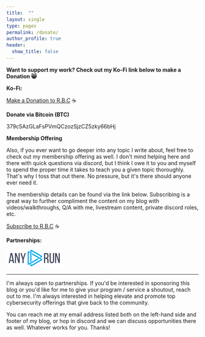 ```yaml
---
title:  ""
layout: single
type: pages
permalink: /donate/
author_profile: true
header:
  show_title: false
---
```


**Want to support my work?  Check out my Ko-Fi link below to make a Donation 😸**

**Ko-Fi:**

[Make a Donation to R.B.C](https://ko-fi.com/g3tsyst3m) ☕

**Donate via Bitcoin (BTC)**

379c5AzGLaFsPVmQCzozSjzCZ5zky66bHj

**Membership Offering**

Also, if you ever want to go deeper into any topic I write about, feel free to check out my membership offering as well.  I don't mind helping here and there with quick questions via discord, but I think I owe it to you and myself to spend the proper time it takes to teach you a given topic thoroughly.  That's why I toss that out there.  No pressure, but it's there should anyone ever need it.

The membership details can be found via the link below. Subscribing is a great way to further compliment the content on my blog with videos/walkthroughs, Q/A with me, livestream content, private discord roles, etc.

[Subscribe to R.B.C](https://ko-fi.com/g3tsyst3m/tiers) ☕

**Partnerships:**

[![ANY.RUN](https://raw.githubusercontent.com/g3tsyst3m/g3tsyst3m.github.io/refs/heads/master/assets/images/anyrun.png)](https://any.run)


<hr>

I'm always open to partnerships.  If you'd be interested in sponsoring this blog or you'd like for me to give your program / service a shoutout, reach out to me.  I'm always interested in helping elevate and promote top cybersecurity offerings that give back to the community.  

You can reach me at my email address listed both on the left-hand side and footer of my blog, or hop in discord and we can discuss opportunities there as well.  Whatever works for you.  Thanks!
